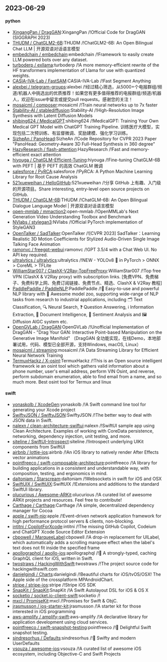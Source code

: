 ## 2023-06-29

#### python
* [XingangPan / DragGAN](https://github.com/XingangPan/DragGAN):XingangPan /!Official Code for DragGAN (SIGGRAPH 2023)
* [THUDM / ChatGLM2-6B](https://github.com/THUDM/ChatGLM2-6B):THUDM /!ChatGLM2-6B: An Open Bilingual Chat LLM | 开源双语对话语言模型
* [embedchain / embedchain](https://github.com/embedchain/embedchain):embedchain /!Framework to easily create LLM powered bots over any dataset.
* [turboderp / exllama](https://github.com/turboderp/exllama):turboderp /!A more memory-efficient rewrite of the HF transformers implementation of Llama for use with quantized weights.
* [CASIA-IVA-Lab / FastSAM](https://github.com/CASIA-IVA-Lab/FastSAM):CASIA-IVA-Lab /!Fast Segment Anything
* [alexbei / telegram-groups](https://github.com/alexbei/telegram-groups):alexbei /!经过精心筛选，从5000+个电报群组/频道/机器人中挑选出的优质推荐！如果您有更多值得推荐的电报群组/频道/机器人，欢迎在issue中留言或提交pull requests。感谢您的关注！
* [mosaicml / composer](https://github.com/mosaicml/composer):mosaicml /!Train neural networks up to 7x faster
* [Stability-AI / stablediffusion](https://github.com/Stability-AI/stablediffusion):Stability-AI /!High-Resolution Image Synthesis with Latent Diffusion Models
* [shibing624 / MedicalGPT](https://github.com/shibing624/MedicalGPT):shibing624 /!MedicalGPT: Training Your Own Medical GPT Model with ChatGPT Training Pipeline. 训练医疗大模型，实现包括二次预训练、有监督微调、奖励建模、强化学习训练。
* [SizheAn / PanoHead](https://github.com/SizheAn/PanoHead):SizheAn /!Code Repository for CVPR 2023 Paper "PanoHead: Geometry-Aware 3D Full-Head Synthesis in 360 degree"
* [HazyResearch / flash-attention](https://github.com/HazyResearch/flash-attention):HazyResearch /!Fast and memory-efficient exact attention
* [hiyouga / ChatGLM-Efficient-Tuning](https://github.com/hiyouga/ChatGLM-Efficient-Tuning):hiyouga /!Fine-tuning ChatGLM-6B with PEFT | 基于 PEFT 的高效 ChatGLM 微调
* [salesforce / PyRCA](https://github.com/salesforce/PyRCA):salesforce /!PyRCA: A Python Machine Learning Library for Root Cause Analysis
* [521xueweihan / HelloGitHub](https://github.com/521xueweihan/HelloGitHub):521xueweihan /!分享 GitHub 上有趣、入门级的开源项目。Share interesting, entry-level open source projects on GitHub.
* [THUDM / ChatGLM-6B](https://github.com/THUDM/ChatGLM-6B):THUDM /!ChatGLM-6B: An Open Bilingual Dialogue Language Model | 开源双语对话语言模型
* [open-mmlab / mmaction2](https://github.com/open-mmlab/mmaction2):open-mmlab /!OpenMMLab's Next Generation Video Understanding Toolbox and Benchmark
* [NVlabs / stylegan3](https://github.com/NVlabs/stylegan3):NVlabs /!Official PyTorch implementation of StyleGAN3
* [OpenTalker / SadTalker](https://github.com/OpenTalker/SadTalker):OpenTalker /![CVPR 2023] SadTalker：Learning Realistic 3D Motion Coefficients for Stylized Audio-Driven Single Image Talking Face Animation
* [ramonvc / freegpt-webui](https://github.com/ramonvc/freegpt-webui):ramonvc /!GPT 3.5/4 with a Chat Web UI. No API key required.
* [ultralytics / ultralytics](https://github.com/ultralytics/ultralytics):ultralytics /!NEW - YOLOv8 🚀 in PyTorch > ONNX > CoreML > TFLite
* [WilliamStar007 / ClashX-V2Ray-TopFreeProxy](https://github.com/WilliamStar007/ClashX-V2Ray-TopFreeProxy):WilliamStar007 /!Top free VPN (ClashX & V2Ray proxy) with subscription links. [免费VPN、免费梯子、免费科学上网、免费订阅链接、免费节点、精选、ClashX & V2Ray 教程]
* [PaddlePaddle / PaddleNLP](https://github.com/PaddlePaddle/PaddleNLP):PaddlePaddle /!👑
Easy-to-use and powerful NLP library with
🤗
Awesome model zoo, supporting wide-range of NLP tasks from research to industrial applications, including
🗂
Text Classification,
🔍
Neural Search,
❓
Question Answering,
ℹ️
Information Extraction,
📄
Document Intelligence,
💌
Sentiment Analysis and
🖼
Diffusion AIGC system etc.
* [OpenGVLab / DragGAN](https://github.com/OpenGVLab/DragGAN):OpenGVLab /!Unofficial Implementation of DragGAN - "Drag Your GAN: Interactive Point-based Manipulation on the Generative Image Manifold" （DragGAN 全功能实现，在线Demo，本地部署试用，代码、模型已全部开源，支持Windows, macOS, Linux）
* [mosaicml / streaming](https://github.com/mosaicml/streaming):mosaicml /!A Data Streaming Library for Efficient Neural Network Training
* [TermuxHackz / X-osint](https://github.com/TermuxHackz/X-osint):TermuxHackz /!This is an Open source intelligent framework ie an osint tool which gathers valid information about a phone number, user's email address, perform VIN Osint, and reverse, perform subdomain enumeration, able to find email from a name, and so much more. Best osint tool for Termux and linux

#### swift
* [yonaskolb / XcodeGen](https://github.com/yonaskolb/XcodeGen):yonaskolb /!A Swift command line tool for generating your Xcode project
* [SwiftyJSON / SwiftyJSON](https://github.com/SwiftyJSON/SwiftyJSON):SwiftyJSON /!The better way to deal with JSON data in Swift.
* [nalexn / clean-architecture-swiftui](https://github.com/nalexn/clean-architecture-swiftui):nalexn /!SwiftUI sample app using Clean Architecture. Examples of working with CoreData persistence, networking, dependency injection, unit testing, and more.
* [siteline / SwiftUI-Introspect](https://github.com/siteline/SwiftUI-Introspect):siteline /!Introspect underlying UIKit components from SwiftUI
* [airbnb / lottie-ios](https://github.com/airbnb/lottie-ios):airbnb /!An iOS library to natively render After Effects vector animations
* [pointfreeco / swift-composable-architecture](https://github.com/pointfreeco/swift-composable-architecture):pointfreeco /!A library for building applications in a consistent and understandable way, with composition, testing, and ergonomics in mind.
* [daltoniam / Starscream](https://github.com/daltoniam/Starscream):daltoniam /!Websockets in swift for iOS and OSX
* [SwiftUIX / SwiftUIX](https://github.com/SwiftUIX/SwiftUIX):SwiftUIX /!Extensions and additions to the standard SwiftUI library.
* [olucurious / Awesome-ARKit](https://github.com/olucurious/Awesome-ARKit):olucurious /!A curated list of awesome ARKit projects and resources. Feel free to contribute!
* [Carthage / Carthage](https://github.com/Carthage/Carthage):Carthage /!A simple, decentralized dependency manager for Cocoa
* [apple / swift-nio](https://github.com/apple/swift-nio):apple /!Event-driven network application framework for high performance protocol servers & clients, non-blocking.
* [intitni / CopilotForXcode](https://github.com/intitni/CopilotForXcode):intitni /!The missing GitHub Copilot, Codeium and ChatGPT Xcode Source Editor Extension
* [cbpowell / MarqueeLabel](https://github.com/cbpowell/MarqueeLabel):cbpowell /!A drop-in replacement for UILabel, which automatically adds a scrolling marquee effect when the label's text does not fit inside the specified frame
* [apollographql / apollo-ios](https://github.com/apollographql/apollo-ios):apollographql /!📱
A strongly-typed, caching GraphQL client for iOS, written in Swift.
* [twostraws / HackingWithSwift](https://github.com/twostraws/HackingWithSwift):twostraws /!The project source code for hackingwithswift.com
* [danielgindi / Charts](https://github.com/danielgindi/Charts):danielgindi /!Beautiful charts for iOS/tvOS/OSX! The Apple side of the crossplatform MPAndroidChart.
* [stripe / stripe-ios](https://github.com/stripe/stripe-ios):stripe /!Stripe iOS SDK
* [SnapKit / SnapKit](https://github.com/SnapKit/SnapKit):SnapKit /!A Swift Autolayout DSL for iOS & OS X
* [socketio / socket.io-client-swift](https://github.com/socketio/socket.io-client-swift):socketio /!
* [mxcl / PromiseKit](https://github.com/mxcl/PromiseKit):mxcl /!Promises for Swift & ObjC.
* [jrasmusson / ios-starter-kit](https://github.com/jrasmusson/ios-starter-kit):jrasmusson /!A starter kit for those interested in iOS programming
* [aws-amplify / amplify-swift](https://github.com/aws-amplify/amplify-swift):aws-amplify /!A declarative library for application development using cloud services.
* [pointfreeco / swift-snapshot-testing](https://github.com/pointfreeco/swift-snapshot-testing):pointfreeco /!📸
Delightful Swift snapshot testing.
* [sindresorhus / Defaults](https://github.com/sindresorhus/Defaults):sindresorhus /!💾
Swifty and modern UserDefaults
* [vsouza / awesome-ios](https://github.com/vsouza/awesome-ios):vsouza /!A curated list of awesome iOS ecosystem, including Objective-C and Swift Projects

